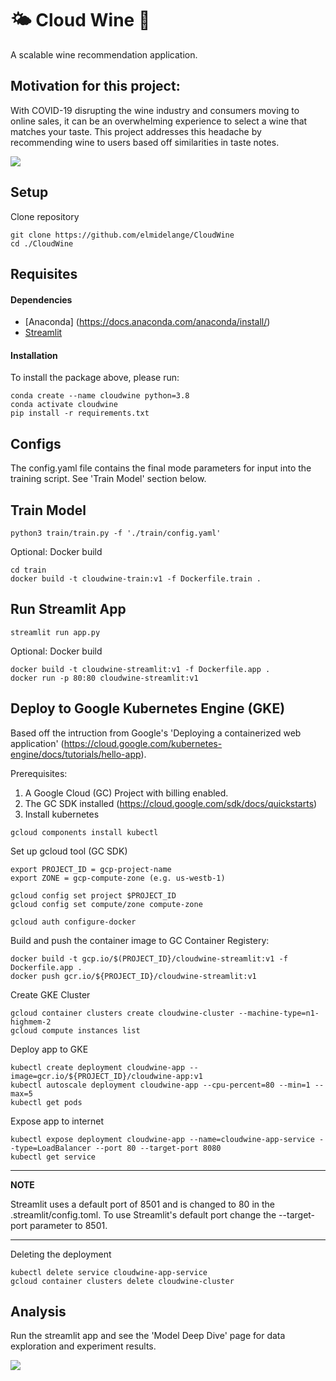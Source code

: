 # 🌤 Cloud Wine 🍷
A scalable wine recommendation application.

## Motivation for this project:
With COVID-19 disrupting the wine industry and consumers moving to online sales, it can be an overwhelming experience to select a wine that matches your taste. This project addresses this headache by recommending wine to users based off similarities in taste notes.

![](streamlit-demo.gif)

## Setup
Clone repository
```
git clone https://github.com/elmidelange/CloudWine
cd ./CloudWine
```

## Requisites
#### Dependencies
- [Anaconda] (https://docs.anaconda.com/anaconda/install/)
- [Streamlit](streamlit.io)

#### Installation
To install the package above, please run:
```shell
conda create --name cloudwine python=3.8
conda activate cloudwine
pip install -r requirements.txt
```

<!-- ## Build Environment
- Include instructions of how to launch scripts in the build subfolder
- Build scripts can include shell scripts or python setup.py files
- The purpose of these scripts is to build a standalone environment, for running the code in this repository
- The environment can be for local use, or for use in a cloud environment
- If using for a cloud environment, commands could include CLI tools from a cloud provider (i.e. gsutil from Google Cloud Platform)
```
# Example

# Step 1
# Step 2
``` -->

## Configs
The config.yaml file contains the final mode parameters for input into the training script. See 'Train Model' section below.

<!-- ## Test
- Include instructions for how to run all tests after the software is installed
```
# Example

# Step 1
# Step 2
``` -->

<!-- ## Run Inference
```
# Example

# Step 1
# Step 2
``` -->

## Train Model
```
python3 train/train.py -f './train/config.yaml'
```
Optional: Docker build
```
cd train
docker build -t cloudwine-train:v1 -f Dockerfile.train .
```

## Run Streamlit App
```
streamlit run app.py
```
Optional: Docker build
```
docker build -t cloudwine-streamlit:v1 -f Dockerfile.app .
docker run -p 80:80 cloudwine-streamlit:v1
```

## Deploy to Google Kubernetes Engine (GKE)
Based off the intruction from Google's 'Deploying a containerized web application' (https://cloud.google.com/kubernetes-engine/docs/tutorials/hello-app).

Prerequisites:
1) A Google Cloud (GC) Project with billing enabled.
2) The GC SDK installed (https://cloud.google.com/sdk/docs/quickstarts)
3) Install kubernetes
```
gcloud components install kubectl
```

Set up gcloud tool (GC SDK)
```
export PROJECT_ID = gcp-project-name
export ZONE = gcp-compute-zone (e.g. us-westb-1)

gcloud config set project $PROJECT_ID
gcloud config set compute/zone compute-zone

gcloud auth configure-docker
```

Build and push the container image to GC Container Registery:
```
docker build -t gcp.io/$(PROJECT_ID}/cloudwine-streamlit:v1 -f Dockerfile.app .
docker push gcr.io/${PROJECT_ID}/cloudwine-streamlit:v1
```

Create GKE Cluster
```
gcloud container clusters create cloudwine-cluster --machine-type=n1-highmem-2
gcloud compute instances list
```

Deploy app to GKE
```
kubectl create deployment cloudwine-app --image=gcr.io/${PROJECT_ID}/cloudwine-app:v1
kubectl autoscale deployment cloudwine-app --cpu-percent=80 --min=1 --max=5
kubectl get pods
```

Expose app to internet
```
kubectl expose deployment cloudwine-app --name=cloudwine-app-service --type=LoadBalancer --port 80 --target-port 8080
kubectl get service
```
---
**NOTE**

Streamlit uses a default port of 8501 and is changed to 80 in the .streamlit/config.toml. To use Streamlit's default port change the --target-port parameter to 8501.

---

Deleting the deployment
```
kubectl delete service cloudwine-app-service
gcloud container clusters delete cloudwine-cluster
```



## Analysis
Run the streamlit app and see the 'Model Deep Dive' page for data exploration and experiment results.

![](cloudwine/resources/model_evaluation.png?raw=true)
